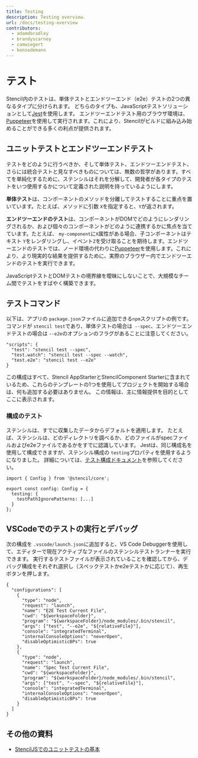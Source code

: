 ```yaml
---
title: Testing
description: Testing overview.
url: /docs/testing-overview
contributors:
  - adamdbradley
  - brandyscarney
  - camwiegert
  - kensodemann
---
```


# テスト

Stencil内のテストは、単体テストとエンドツーエンド（e2e）テストの2つの異なるタイプに分けられます。 どちらのタイプも、JavaScriptテストソリューションとして[Jest](https://jestjs.io/)を使用します。 エンドツーエンドテスト用のブラウザ環境は、[Puppeteer](https://pptr.dev/)を使用して実行されます。これにより、Stencilがビルドに組み込み始めることができる多くの利点が提供されます。


## ユニットテストとエンドツーエンドテスト

テストをどのように行うべきか、そして単体テスト、エンドツーエンドテスト、さらには統合テストと見なすべきものについては、無数の哲学があります。すべてを単純化するために、ステンシルはそれを分解して、開発者が各タイプのテストをいつ使用するかについて定義された説明を持っているようにします。

**単体テスト**は、コンポーネントのメソッドを分離してテストすることに重点を置いています。たとえば、メソッドに引数 `X`を指定すると、`Y`が返されます。

**エンドツーエンドのテスト**は、コンポーネントがDOMでどのようにレンダリングされるか、および個々のコンポーネントがどのように連携するかに焦点を当てています。たとえば、 `my-component`に`X`属性がある場合、子コンポーネントはテキスト `Y`をレンダリングし、イベント`Z`を受け取ることを期待します。エンドツーエンドのテストでは、ノード環境の代わりに[Puppeteer](https://pptr.dev/)を使用します。これにより、より現実的な結果を提供するために、実際のブラウザー内でエンドツーエンドのテストを実行できます。

JavaScriptテストとDOMテストの境界線を曖昧にしないことで、大規模なチーム間でテストをすばやく構築できます。


## テストコマンド

以下は、アプリの `package.json`ファイルに追加できる`npm`スクリプトの例です。 コマンドが `stencil test`であり、単体テストの場合は` --spec`、エンドツーエンドテストの場合は `--e2e`のオプションのフラグがあることに注意してください。

```tsx
"scripts": {
  "test": "stencil test --spec",
  "test.watch": "stencil test --spec --watch",
  "test.e2e": "stencil test --e2e"
}
```

この構成はすべて、Stencil AppStarterとStencilComponent Starterに含まれているため、これらのテンプレートの1つを使用してプロジェクトを開始する場合は、何も追加する必要はありません。 この情報は、主に情報提供を目的としてここに表示されます。


### 構成のテスト

ステンシルは、すでに収集したデータからデフォルトを適用します。 たとえば、ステンシルは、どのディレクトリを調べるか、どのファイルがspecファイルおよびe2eファイルであるかをすでに認識しています。 Jestは、同じ構成名を使用して構成できますが、ステンシル構成の `testing`プロパティを使用するようになりました。 詳細については、[テスト構成ドキュメント](/docs/config/tests)を参照してください。

```tsx
import { Config } from '@stencil/core';

export const config: Config = {
  testing: {
    testPathIgnorePatterns: [...]
  }
};
```

## VSCodeでのテストの実行とデバッグ

次の構成を `.vscode/launch.json`に追加すると、VS Code Debuggerを使用して、エディターで現在アクティブなファイルのステンシルテストランナーを実行できます。 実行するテストファイルが表示されていることを確認してから、デバッグ構成をそれぞれ選択し（スペックテストかe2eテストかに応じて）、再生ボタンを押します。

```tsx
{
  "configurations": [
    {
      "type": "node",
      "request": "launch",
      "name": "E2E Test Current File",
      "cwd": "${workspaceFolder}",
      "program": "${workspaceFolder}/node_modules/.bin/stencil",
      "args": ["test", "--e2e", "${relativeFile}"],
      "console": "integratedTerminal",
      "internalConsoleOptions": "neverOpen",
      "disableOptimisticBPs": true
    },
    {
      "type": "node",
      "request": "launch",
      "name": "Spec Test Current File",
      "cwd": "${workspaceFolder}",
      "program": "${workspaceFolder}/node_modules/.bin/stencil",
      "args": ["test", "--spec", "${relativeFile}"],
      "console": "integratedTerminal",
      "internalConsoleOptions": "neverOpen",
      "disableOptimisticBPs": true
    }
  ]
}
```

## その他の資料

- [StencilJSでのユニットテストの基本](https://www.joshmorony.com/the-basics-of-unit-testing-in-stencil-js/)
